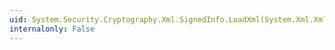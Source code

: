 ```yaml
---
uid: System.Security.Cryptography.Xml.SignedInfo.LoadXml(System.Xml.XmlElement)
internalonly: False
---
```

